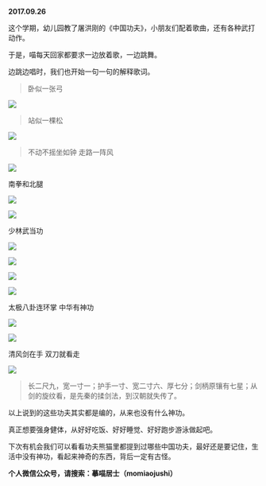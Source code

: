 
          
**2017.09.26**

这个学期，幼儿园教了屠洪刚的《中国功夫》，小朋友们配着歌曲，还有各种武打动作。

于是，喵每天回家都要求一边放着歌，一边跳舞。

边跳边唱时，我们也开始一句一句的解释歌词。
>卧似一张弓



![](http://imglf4.nosdn.127.net/img/djRPbEJ5dWJubXRMM0dsTFB0NTZNd0JGUms1ZU1Dd0ZCak1FN1plRDVGYz0.jpg)

>站似一棵松



![](http://imglf3.nosdn.127.net/img/L0pCUUYyVFFSSjRCSjZBT2trY09BNUQ0OXF5cDdVeHN0L1pLOEN2ekR2OD0.jpg)

>不动不摇坐如钟 走路一阵风



![](http://imglf4.nosdn.127.net/img/T2xtd1ZMMG11aEY2M0tuRWJ6cjRSSzJEQVJUbWhFanNRMlozRllvT3VEZz0.jpg)


南拳和北腿

![](http://imglf5.nosdn.127.net/img/R25OL2NyRkZYTmRoN3NJUVI4cnBoNXpESUdtQmY0N0NQSm5mcDNNNmQ3VT0.jpg)


![](http://imglf5.nosdn.127.net/img/WHNHblczSHpRd0R1UHlyT2NGM1B3Mm1BVkJQTW0wdzl0OFNrdTViVnJKRT0.jpg)


少林武当功


![](http://imglf6.nosdn.127.net/img/djQzbXg3d2hmL3dveGtxQWZqOWxrL2ZrUGxRYnorbGFUWWJiUEhPeURVaz0.jpg)


![](http://imglf4.nosdn.127.net/img/N2xiL09mazBKZnBaK3gyOVk0OVZONFZhbE5XbjZaR1I4T2ljemdjeHZGWT0.jpg)


![](http://imglf5.nosdn.127.net/img/MTRRMmlNZjFRVjNNYXZmZWpYZWhZUGFPcmtya0cwNTdMU1dGYnNFNFlmND0.jpg)


![](http://imglf6.nosdn.127.net/img/MFJtTVlTS0ZCZXR6MmFWK3hOems0VDN5Y0NVOTNPZUo1VXc0S0NDYWhHQT0.jpg)


太极八卦连环掌 中华有神功

![](http://imglf5.nosdn.127.net/img/dStaT0NzZERlVWdFY2xxbmVPTU14VzYzNzdENGd6MFR2RS9OUEowRU5LST0.jpg)


![](http://imglf4.nosdn.127.net/img/TGdrRDBGTUlFR1AxaEdNSU1NZ1FGKzNIZ243RUZKNWNqTXpUTnJOdU1Maz0.jpg)


清风剑在手 双刀就看走

![](http://imglf3.nosdn.127.net/img/TGdrRDBGTUlFR09WWE1NUlZpQUx1WjRLdUdNdTd1L2pyMnc0eGdhRWZFWT0.jpg)

>长二尺九，宽一寸一；护手一寸、宽二寸六、厚七分；剑柄原镶有七星；从剑的旋纹看，是先秦的揉剑法，到汉朝就失传了。



以上说到的这些功夫其实都是编的，从来也没有什么神功。

真正想要强身健体，从好好吃饭、好好睡觉、好好跑步游泳做起吧。

下次有机会我们可以看看功夫熊猫里都提到过哪些中国功夫，最好还是要记住，生活中没有神功，看起来神奇的东西，背后一定有古怪。


**个人微信公众号，请搜索：摹喵居士（momiaojushi）**

        